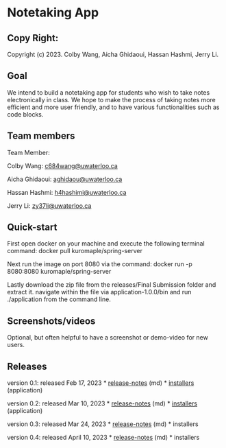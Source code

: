 # Notetaking App

## Copy Right:
Copyright (c) 2023. Colby Wang, Aicha Ghidaoui, Hassan Hashmi, Jerry Li.

## Goal
We intend to build a notetaking app for students who wish to take notes electronically in class. We hope to make the process of taking notes more efficient and more user friendly, and to have various functionalities such as code blocks.

## Team members
Team Member: 

Colby Wang: c684wang@uwaterloo.ca

Aicha Ghidaoui: aghidaou@uwaterloo.ca

Hassan Hashmi: h4hashimi@uwaterloo.ca

Jerry Li: zy37li@uwaterloo.ca

## Quick-start
First open docker on your machine and execute the following  terminal command: docker pull kuromaple/spring-server

Next run the image on port 8080 via the command: docker run -p 8080:8080 kuromaple/spring-server

Lastly download the zip file from the releases/Final Submission folder and extract it. navigate within the file via application-1.0.0/bin and run ./application from the command line.



## Screenshots/videos
Optional, but often helpful to have a screenshot or demo-video for new users.

## Releases
version 0.1: released Feb 17, 2023
	* [release-notes](https://gitlab.uwaterloo.ca/c684wang/notetaking-app/-/blob/main/releases/v0.1-release-notes.md) (md)
	* [installers](https://gitlab.uwaterloo.ca/c684wang/notetaking-app/-/blob/main/releases/Application_v.0.1.zip) (application)
	
version 0.2: released Mar 10, 2023
	* [release-notes](https://gitlab.uwaterloo.ca/c684wang/notetaking-app/-/blob/main/releases/v0.2-release-notes.md) (md)
	* [installers](https://gitlab.uwaterloo.ca/c684wang/notetaking-app/-/tree/main/releases/Sprint%202%20demo%20executeables) (application)

version 0.3: released Mar 24, 2023
	* [release-notes](https://gitlab.uwaterloo.ca/c684wang/notetaking-app/-/blob/main/releases/v0.3-release-notes.md) (md)
	* installers


version 0.4: released April 10, 2023
	* [release-notes](https://gitlab.uwaterloo.ca/c684wang/notetaking-app/-/blob/main/releases/v0.4-release-notes.md) (md)
	* installers

